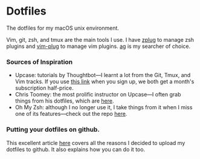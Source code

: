 # Dotfiles

The dotfiles for my macOS unix environment.

Vim, git, zsh, and tmux are the main tools I use. I have [zplug][] to manage zsh plugins and [vim-plug][] to manage vim plugins. [ag][] is my searcher of choice.

[vim-plug]: https://github.com/junegunn/vim-plug.
[zplug]: https://github.com/zplug/zplug
[ag]: https://github.com/ggreer/the_silver_searcher

### Sources of Inspiration

* Upcase: tutorials by Thoughtbot—I learnt a lot from the Git, Tmux, and Vim tracks. If you use [this link](http://ssqt.co/m5c5igy) when you sign up, we both get a month's subscription half-price. 
* Chris Toomey: the most prolific instructor on Upcase—I often grab things from his dotfiles, which are [here](https://github.com/christoomey/dotfiles/).
* Oh My Zsh: although I no longer use it, I take things from it when I miss one of its features—check out the repo [here](https://github.com/robbyrussell/oh-my-zsh).

### Putting your dotfiles on github.

This excellent article [here](http://blog.smalleycreative.com/tutorials/using-git-and-github-to-manage-your-dotfiles/) covers all the reasons I decided to upload my dotfiles to github. It also explains how you can do it too.